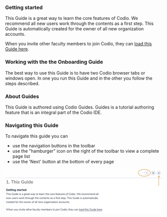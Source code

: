 ### Getting started
This Guide is a great way to learn the core features of Codio. We recommend all new users work through the contents as a first step. This Guide is automatically created for the owner of all new organization accounts.

When you invite other faculty members to join Codio, they can [load this Guide here](https://codio.com/home/starter-packs/486ffcd2-c573-4fee-bfaf-dae54db9e4fb/).

### Working with the the Onboarding Guide
The best way to use this Guide is to have two Codio browser tabs or windows open. In one you run this Guide and in the other you follow the steps described.

### About Guides
This Guide is authored using Codio Guides. Guides is a tutorial authoring feature that is an integral part of the Codio IDE. 

### Navigating this Guide
To navigate this guide you can 

- use the navigation buttons in the toolbar
- use the "hamburger" icon on the right of the toolbar to view a complete page list 
- use the 'Next' button at the bottom of every page

![](.guides/img/navigation.png)
